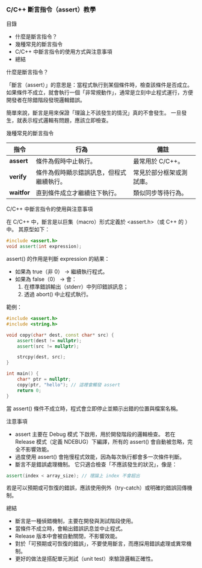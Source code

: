 ### C/C++ 斷言指令（assert）教學

目錄
- 什麼是斷言指令？
- 幾種常見的斷言指令
- C/C++ 中斷言指令的使用方式與注意事項
- 總結

什麼是斷言指令？

「斷言（assert）」的意思是：當程式執行到某個條件時，檢查該條件是否成立。
如果條件不成立，就會執行一個「非常規動作」，通常是立刻中止程式運行，方便開發者在除錯階段發現邏輯錯誤。

簡單來說，斷言是用來保證「理論上不該發生的情況」真的不會發生。
一旦發生，就表示程式邏輯有問題，應該立即檢查。

幾種常見的斷言指令

| 指令        | 行為                                     | 備註                     |
| ----------- | ---------------------------------------- | ------------------------ |
| **assert**  | 條件為假時中止執行。                     | 最常用於 C/C++。         |
| **verify**  | 條件為假時顯示錯誤訊息，但程式繼續執行。 | 常見於部分框架或測試庫。 |
| **waitfor** | 直到條件成立才繼續往下執行。             | 類似同步等待行為。       |

C/C++ 中斷言指令的使用與注意事項

在 C/C++ 中，斷言是以巨集（macro）形式定義於 <assert.h>（或 C++ 的 <cassert>）中。
其原型如下：

``` cpp
#include <assert.h>
void assert(int expression);
```

assert() 的作用是判斷 expression 的結果：
- 如果為 true（非 0） → 繼續執行程式。
- 如果為 false（0） → 會：
  1. 在標準錯誤輸出（stderr）中列印錯誤訊息；
  2. 透過 abort() 中止程式執行。

範例：

``` cpp
#include <assert.h>
#include <string.h>

void copy(char* dest, const char* src) {
    assert(dest != nullptr);
    assert(src != nullptr);

    strcpy(dest, src);
}

int main() {
    char* ptr = nullptr;
    copy(ptr, "hello"); // 這裡會觸發 assert
    return 0;
}
```

當 assert() 條件不成立時，程式會立即停止並顯示出錯的位置與檔案名稱。

注意事項
- assert 主要在 Debug 模式 下啟用，用於開發階段的邏輯檢查。
若在 Release 模式（定義 NDEBUG）下編譯，所有的 assert() 會自動被忽略，完全不影響效能。
- 過度使用 assert() 會拖慢程式效能，因為每次執行都會多一次條件判斷。
- 斷言不是錯誤處理機制。
    它只適合檢查「不應該發生的狀況」，像是：

``` cpp
assert(index < array_size); // 理論上 index 不會超出
```

若是可以預期或可恢復的錯誤，應該使用例外（try-catch）或明確的錯誤回傳機制。

總結
- 斷言是一種偵錯機制，主要在開發與測試階段使用。
- 當條件不成立時，會輸出錯誤訊息並中止程式。
- Release 版本中會被自動關閉，不影響效能。
- 對於「可預期或可恢復的錯誤」，不要使用斷言，而應採用錯誤處理或異常機制。
- 更好的做法是搭配單元測試（unit test）來驗證邏輯正確性。